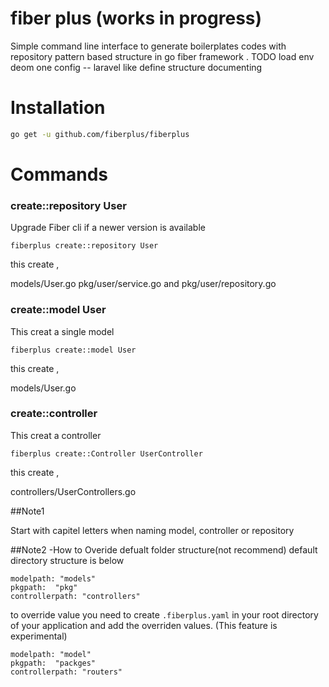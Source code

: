 # fiber plus (works in progress)
Simple command line interface to generate boilerplates codes with repository pattern based structure in go fiber framework . 
TODO
load env deom one config -- laravel like
define structure 
documenting 



# Installation
```bash
go get -u github.com/fiberplus/fiberplus
```

# Commands
### create::repository User

Upgrade Fiber cli if a newer version is available

```
fiberplus create::repository User
```
this create ,

models/User.go
pkg/user/service.go and pkg/user/repository.go

### create::model User

This creat a single model

```
fiberplus create::model User
```
this create ,

models/User.go

### create::controller

This creat a controller

```
fiberplus create::Controller UserController
```
this create ,

controllers/UserControllers.go

##Note1 

Start with capitel letters when naming model, controller or repository

##Note2 -How to Overide defualt folder structure(not recommend)
default directory structure is below

```
modelpath: "models"
pkgpath:  "pkg"
controllerpath: "controllers"
```

to override value
you need to create `.fiberplus.yaml` in your root directory of your application and add the overriden values. (This feature is experimental)

```
modelpath: "model"
pkgpath:  "packges"
controllerpath: "routers"
```




